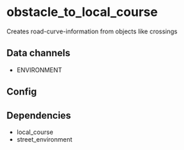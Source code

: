 # obstacle_to_local_course
Creates road-curve-information from objects like crossings
## Data channels
- ENVIRONMENT
## Config

## Dependencies
 * local_course
 * street_environment
